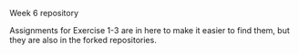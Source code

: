 Week 6 repository 

Assignments for Exercise 1-3 are in here to make it easier to find them, but they are also in the forked repositories. 
